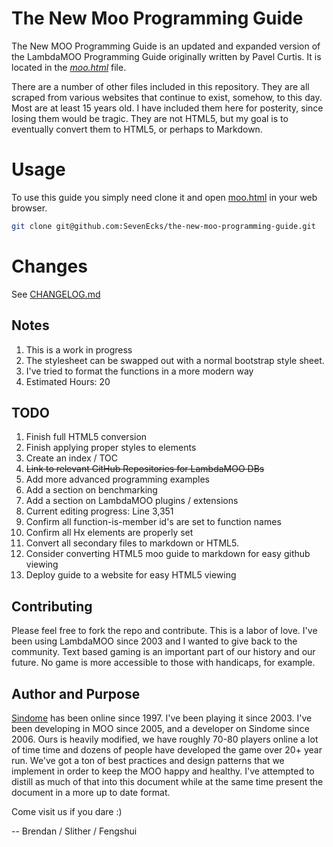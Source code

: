 # The New Moo Programming Guide
The New MOO Programming Guide is an updated and expanded version of the LambdaMOO Programming Guide originally written by Pavel Curtis. It is located in the *[moo.html](moo.html)* file.

There are a number of other files included in this repository. They are all scraped from various websites that continue to exist, somehow, to this day. Most are at least 15 years old. I have included them here for posterity, since losing them would be tragic. They are not HTML5, but my goal is to eventually convert them to HTML5, or perhaps to Markdown.

# Usage
To use this guide you simply need clone it and open [moo.html](moo.html) in your web browser.

```bash
git clone git@github.com:SevenEcks/the-new-moo-programming-guide.git
```

# Changes
See [CHANGELOG.md](CHANGELOG.md)

## Notes
1. This is a work in progress
2. The stylesheet can be swapped out with a normal bootstrap style sheet.
3. I've tried to format the functions in a more modern way
4. Estimated Hours: 20

## TODO
1. Finish full HTML5 conversion
2. Finish applying proper styles to elements
3. Create an index / TOC
4. ~~Link to relevant GitHub Repositories for LambdaMOO DBs~~
5. Add more advanced programming examples
6. Add a section on benchmarking
7. Add a section on LambdaMOO plugins / extensions
8. Current editing progress: Line 3,351
9. Confirm all function-is-member id's are set to function names
10. Confirm all Hx elements are properly set
11. Convert all secondary files to markdown or HTML5.
12. Consider converting HTML5 moo guide to markdown for easy github viewing
13. Deploy guide to a website for easy HTML5 viewing

## Contributing
Please feel free to fork the repo and contribute.  This is a labor of love.  I've been using LambdaMOO since 2003 and I wanted to give back to the community.  Text based gaming is an important part of our history and our future.  No game is more accessible to those with handicaps, for example.

## Author and Purpose
[Sindome](https://www.sindome.org/) has been online since 1997. I've been playing it since 2003.  I've been developing in MOO since 2005, and a developer on Sindome since 2006. Ours is heavily modified, we have roughly 70-80 players online a lot of time time and dozens of people have developed the game over 20+ year run.  We've got a ton of best practices and design patterns that we implement in order to keep the MOO happy and healthy.  I've attempted to distill as much of that into this document while at the same time present the document in a more up to date format.

Come visit us if you dare :)

-- Brendan / Slither / Fengshui
